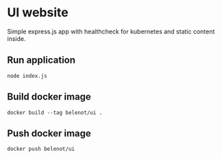 # UI website

Simple express.js app with healthcheck for kubernetes and static content inside.

## Run application

```shell-script
node index.js
```

## Build docker image

```shell-script
docker build --tag belenot/ui .
```

## Push docker image

```shell-script
docker push belenot/ui
```
